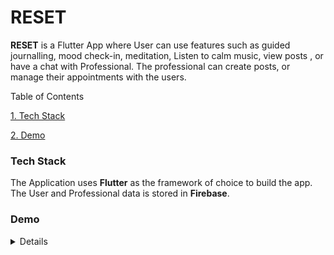 # RESET

**RESET** is a Flutter App where User can use features such as guided journalling, mood check-in, meditation, Listen to calm music, view posts , or have a chat with Professional. The professional can create posts, or manage their appointments with the users.


Table of Contents


[1. Tech Stack](#Tech-Stack)

[2. Demo](#Demo)





### Tech Stack

The Application uses **Flutter** as the framework of choice to build the app. The User and Professional data is stored in **Firebase**.

### Demo


<details>
  <details>
    <summary>View Posts and the User can like,add to collection or comment on the Post!</summary>
    https://github.com/VinayakG311/RESET/assets/96966973/9d465642-e91b-4e3d-aef5-1527af9e48bd
  </details>
  
</details>







